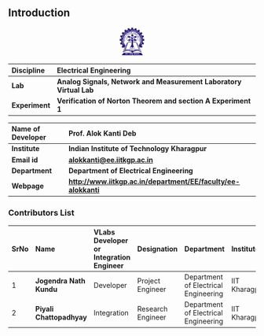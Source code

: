 ## Introduction

<div align="center">
<img src="experiment/images/iitkgp.png" width="10%">
</div>

  <b>Discipline | <b> Electrical Engineering 
:--|:--|
<b> Lab | <b> **Analog Signals, Network and Measurement Laboratory Virtual Lab**
<b> Experiment|     <b> **Verification of Norton Theorem and section A Experiment 1**


<b>Name of Developer | <b> **Prof. Alok Kanti Deb**
:--|:--|
<b> Institute | <b>  **Indian Institute of Technology Kharagpur**
<b> Email id|     <b>  **alokkanti@ee.iitkgp.ac.in**
<b> Department |  **Department of Electrical Engineering**
<b>Webpage| <b> http://www.iitkgp.ac.in/department/EE/faculty/ee-alokkanti

### Contributors List

SrNo | Name | VLabs Developer or Integration Engineer | Designation | Department| Institute
:--|:--|:--|:--|:--|:--|
1 | **Jogendra Nath Kundu** | Developer | Project Engineer | Department of Electrical Engineering | IIT Kharagpur |
2 | **Piyali Chattopadhyay** | Integration | Research Engineer | Department of Electrical Engineering | IIT Kharagpur | 

 